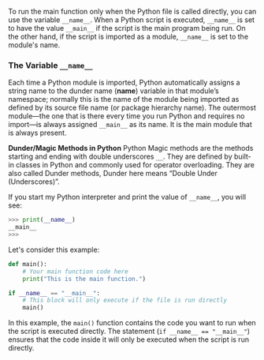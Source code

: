 To run the main function only when the Python file is called directly, you can use the variable `__name__`. When a Python script is executed, `__name__` is set to have the value `__main__` if the script is the main program being run. On the other hand, if the script is imported as a module, `__name__` is set to the module's name.

### The Variable `__name__`
Each time a Python module is imported, Python automatically assigns a string name to the dunder name (__name__) variable in that module’s namespace; normally this is the name of the module being imported as defined by its source file name (or package hierarchy name). The outermost module—the one that is there every time you run Python and requires no import—is always assigned `__main__` as its name. It is the main module that is always present.

**Dunder/Magic Methods in Python**
Python Magic methods are the methods starting and ending with double underscores `__`. They are defined by built-in classes in Python and commonly used for operator overloading. They are also called Dunder methods, Dunder here means “Double Under (Underscores)”.

If you start my Python interpreter and print the value of `__name__`, you will see:
```python
>>> print(__name__)
__main__
>>>
```

Let's consider this example:

```python
def main():
    # Your main function code here
    print("This is the main function.")

if __name__ == "__main__":
    # This block will only execute if the file is run directly
    main()
```

In this example, the `main()` function contains the code you want to run when the script is executed directly. The statement (`if __name__ == "__main__"`) ensures that the code inside it will only be executed when the script is run directly.

